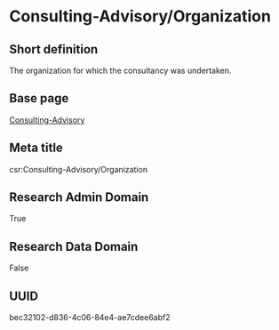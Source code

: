 # Consulting-Advisory/Organization
## Short definition
The organization for which the consultancy was undertaken.
## Base page
[Consulting-Advisory](../Objects/Consulting-Advisory.md)
## Meta title
csr:Consulting-Advisory/Organization
## Research Admin Domain
True
## Research Data Domain
False
## UUID
bec32102-d836-4c06-84e4-ae7cdee6abf2
